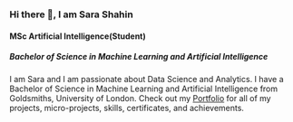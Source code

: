 
### Hi there 👋, I am Sara Shahin

#### MSc Artificial Intelligence(Student)
##### Bachelor of Science in Machine Learning and Artificial Intelligence

I am Sara and I am passionate about Data Science and Analytics. I have a Bachelor of Science in Machine Learning and Artificial Intelligence from Goldsmiths, University of London. Check out my [Portfolio](https://github.com/sarashahin/MyOfficialPortfolio/blob/main/README.md) for all of my projects, micro-projects, skills, certificates, and achievements.

  











